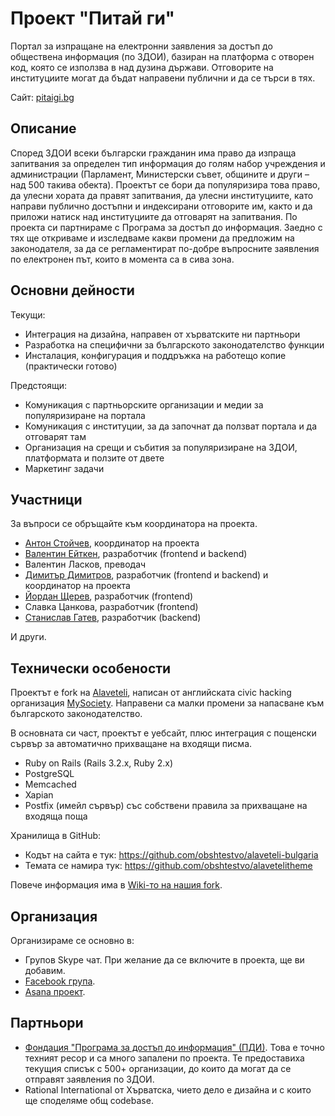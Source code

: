 # Проект "Питай ги"

Портал за изпращане на електронни заявления за достъп до обществена информация (по ЗДОИ), базиран на платформа с отворен код, която се използва в над дузина държави. Отговорите на институциите могат да бъдат направени публични и да се търси в тях.

Сайт: [pitaigi.bg](https://pitaigi.bg/)

## Описание

Според ЗДОИ всеки български гражданин има право да изпраща запитвания за определен тип информация до голям набор учреждения и администрации (Парламент, Министерски съвет, общините и други – над 500 такива обекта). Проектът се бори да популяризира това право, да улесни хората да правят запитвания, да улесни институциите, като направи публично достъпни и индексирани отговорите им, както и да приложи натиск над институциите да отговарят на запитвания. По проекта си партнираме с Програма за достъп до информация. Заедно с тях ще откриваме и изследваме какви промени да предложим на законодателя, за да се регламентират по-добре въпросните заявления по електронен път, които в момента са в сива зона.

## Основни дейности

Текущи:

- Интеграция на дизайна, направен от хърватските ни партньори
- Разработка на специфични за българското законодателство функции
- Инсталация, конфигурация и поддръжка на работещо копие (практически готово)

Предстоящи:

- Комуникация с партньорските организации и медии за популяризиране на портала
- Комуникация с институции, за да започнат да ползват портала и да отговарят там
- Организация на срещи и събития за популяризиране на ЗДОИ, платформата и ползите от двете
- Маркетинг задачи

## Участници

За въпроси се обръщайте към координатора на проекта.

- [Антон Стойчев](mailto:antitoxic@gmail.com), координатор на проекта
- [Валентин Ейткен](https://github.com/bostko), разработчик (frontend и backend)
- Валентин Ласков, преводач
- [Димитър Димитров](mailto:me@ddimitrov.name), разработчик (frontend и backend) и координатор на проекта
- [Йордан Щерев](https://github.com/shterev), разработчик (frontend)
- Славка Цанкова, разработчик (frontend)
- [Станислав Гатев](https://github.com/s2gatev), разработчик (backend)

И други.

## Технически особености

Проектът е fork на [Alaveteli](http://alaveteli.org), написан от английската
civic hacking организация [MySociety](https://www.mysociety.org/). Направени са
малки промени за напасване към българското законодателство.

В основната си част, проектът е уебсайт, плюс интеграция с пощенски сървър за
автоматично прихващане на входящи писма.

- Ruby on Rails (Rails 3.2.x, Ruby 2.x)
- PostgreSQL
- Memcached
- Xapian
- Postfix (имейл сървър) със собствени правила за прихващане на входяща поща

Хранилища в GitHub:

- Кодът на сайта е тук: https://github.com/obshtestvo/alaveteli-bulgaria
- Темата се намира тук: https://github.com/obshtestvo/alavetelitheme

Повече информация има в
[Wiki-то на нашия fork](https://github.com/obshtestvo/alaveteli-bulgaria/wiki).

## Организация

Организираме се основно в:

- Групов Skype чат. При желание да се включите в проекта, ще ви добавим.
- [Facebook група](https://www.facebook.com/groups/pitaigi.bg/).
- [Asana проект](https://app.asana.com/0/19564721227789/19564721227789).

## Партньори

-   [Фондация "Програма за достъп до информация" (ПДИ)](http://aip-bg.org).
    Това е точно техният ресор и са много запалени по проекта. Те предоставиха
    текущия списък с 500+ организации, до които да могат да се отправят
    заявления по ЗДОИ.
-   Rational International от Хърватска, чието дело е дизайна и с които ще
    споделяме общ codebase.
